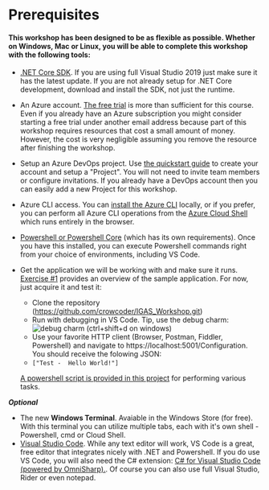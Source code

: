 # Prerequisites

#### This workshop has been designed to be as flexible as possible. Whether on Windows, Mac or Linux, you will be able to complete this workshop with the following tools:

* [.NET Core SDK](https://dotnet.microsoft.com/download/dotnet-core/3.1). If you are using full Visual Studio 2019 just make sure it has the latest update. If you are not already setup for .NET Core development, download and install the SDK, not just the runtime.
* An Azure account. [The free trial](https://azure.microsoft.com/en-us/free/) is more than sufficient for this course. Even if you already have an Azure subscription you might consider starting a free trial under another email address because part of this workshop requires resources that cost a small amount of money. However, the cost is very negligible assuming you remove the resource after finishing the workshop.
* Setup an Azure DevOps project. Use [the quickstart guide](https://docs.microsoft.com/en-us/azure/devops/user-guide/sign-up-invite-teammates?view=azure-devops) to create your account and setup a "Project". You will not need to invite team members or configure invitations. If you already have a DevOps account then you can easily add a new Project for this workshop.
* Azure CLI access. You can [install the Azure CLI](https://docs.microsoft.com/en-us/cli/azure/install-azure-cli?view=azure-cli-latest) locally, or if you prefer, you can perform all Azure CLI operations from the [Azure Cloud Shell](https://shell.azure.com) which runs entirely in the browser. 
* [Powershell or Powershell Core](https://docs.microsoft.com/en-us/powershell/azure/install-az-ps?view=azps-3.0.0) (which has its own requirements). Once you have this installed, you can execute Powershell commands right from your choice of environments, including VS Code.
* Get the application we will be working with and make sure it runs. [Exercise #1](.\exercise_1.md) provides an overview of the sample application. For now, just acquire it and test it:
     * Clone the repository (https://github.com/crowcoder/IGAS_Workshop.git)
     * Run with debugging in VS Code. Tip, use the debug charm: ![debug charm](.\img\debug.png) (ctrl+shift+d on windows)
     * Use your favorite HTTP client (Browser, Postman, Fiddler, Powershell) and navigate to https://localhost:5001/Configuration. You should receive the folowing  JSON:
     * `["Test -  Hello World!"]`

  [A powershell script is provided in this project](../scripts/workshop.ps1) for performing various tasks.
 
***Optional***
* The new **Windows Terminal**. Avaiable in the Windows Store (for free). With this terminal you can utilize multiple tabs, each with it's own shell - Powershell, cmd or Cloud Shell.
* [Visual Studio Code](https://code.visualstudio.com/). While any text editor will work, VS Code is a great, free editor that integrates nicely with .NET and Powershell. If you do use VS Code, you will also need the C# extension: [C# for Visual Studio Code (powered by OmniSharp).](https://marketplace.visualstudio.com/items?itemName=ms-dotnettools.csharp). Of course you can also use full Visual Studio, Rider or even notepad. 